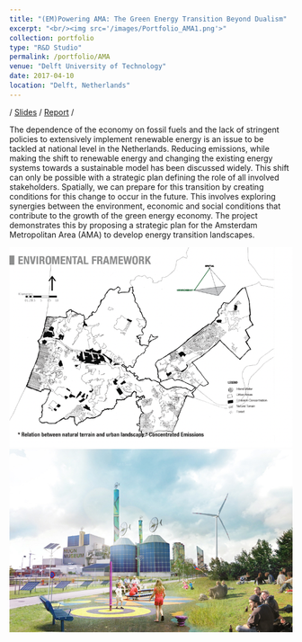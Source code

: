 ```yaml
---
title: "(EM)Powering AMA: The Green Energy Transition Beyond Dualism"
excerpt: "<br/><img src='/images/Portfolio_AMA1.png'>"
collection: portfolio
type: "R&D Studio"
permalink: /portfolio/AMA
venue: "Delft University of Technology"
date: 2017-04-10
location: "Delft, Netherlands"
---
```


/ [Slides](https://yiw0104.github.io/files/Portfolio_AMA1.pdf) / [Report](https://yiw0104.github.io/files/Portfolio_AMA2.pdf) /

The dependence of the economy on fossil fuels and the lack of stringent policies to extensively implement renewable energy is an issue to be tackled at national level in the Netherlands.  Reducing emissions, while making the shift to renewable energy and changing the existing energy systems towards a sustainable model has been discussed widely. This shift can only be possible with a strategic plan defining the role of all involved stakeholders. Spatially, we can prepare for this transition by creating conditions for this change to occur in the future. This involves exploring synergies between the environment, economic and social conditions that contribute to the growth of the green energy economy. The project demonstrates this by proposing a strategic plan for the Amsterdam Metropolitan Area (AMA) to develop energy transition landscapes.

<img src="/images/Portfolio_AMA1.png">

<img src="/images/Portfolio_AMA2.jpg">

